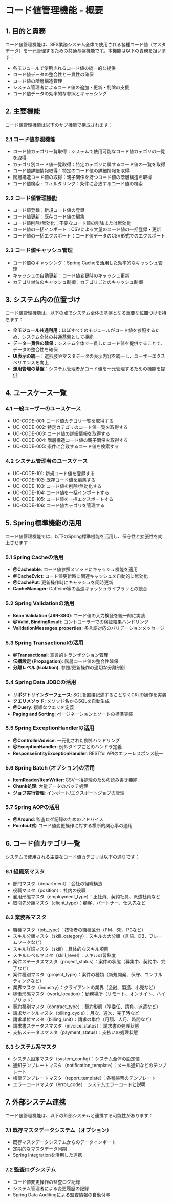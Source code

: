 # コード値管理機能 - 概要

## 1. 目的と責務

コード値管理機能は、SES業務システム全体で使用される各種コード値（マスタデータ）を一元管理するための共通基盤機能です。本機能は以下の責務を担います：

- 各モジュールで使用されるコード値の統一的な提供
- コード値データの整合性と一貫性の確保
- コード値の階層構造管理
- システム管理者によるコード値の追加・更新・削除の支援
- コード値データの効率的な参照とキャッシング

## 2. 主要機能

コード値管理機能は以下のサブ機能で構成されます：

### 2.1 コード値参照機能

- コード値カテゴリ一覧取得：システムで使用可能なコード値カテゴリの一覧を取得
- カテゴリ別コード値一覧取得：特定カテゴリに属するコード値の一覧を取得
- コード値詳細情報取得：特定のコード値の詳細情報を取得
- 階層構造コード値の取得：親子関係を持つコード値の階層構造を取得
- コード値検索・フィルタリング：条件に合致するコード値の検索

### 2.2 コード値管理機能

- コード値登録：新規コード値の登録
- コード値更新：既存コード値の編集
- コード値削除/無効化：不要なコード値の削除または無効化
- コード値の一括インポート：CSVによる大量のコード値の一括登録・更新
- コード値の一括エクスポート：コード値データのCSV形式でのエクスポート

### 2.3 コード値キャッシュ管理

- コード値のキャッシング：Spring Cacheを活用した効率的なキャッシュ管理
- キャッシュの自動更新：コード値変更時のキャッシュ更新
- カテゴリ単位のキャッシュ制御：カテゴリごとのキャッシュ制御

## 3. システム内の位置づけ

コード値管理機能は、以下の点でシステム全体の基盤となる重要な位置づけを持ちます：

- **全モジュール共通利用**：ほぼすべてのモジュールがコード値を参照するため、システム全体の共通基盤として機能
- **データ一貫性の確保**：システム全体で一貫したコード値を提供することで、データの整合性を確保
- **UI表示の統一**：選択肢やマスタデータの表示内容を統一し、ユーザーエクスペリエンスを向上
- **運用管理の基盤**：システム管理者がコード値を一元管理するための機能を提供

## 4. ユースケース一覧

### 4.1 一般ユーザーのユースケース

- UC-CODE-001: コード値カテゴリ一覧を取得する
- UC-CODE-002: 特定カテゴリのコード値一覧を取得する
- UC-CODE-003: コード値の詳細情報を取得する
- UC-CODE-004: 階層構造コード値の親子関係を取得する
- UC-CODE-005: 条件に合致するコード値を検索する

### 4.2 システム管理者のユースケース

- UC-CODE-101: 新規コード値を登録する
- UC-CODE-102: 既存コード値を編集する
- UC-CODE-103: コード値を削除/無効化する
- UC-CODE-104: コード値を一括インポートする
- UC-CODE-105: コード値を一括エクスポートする
- UC-CODE-106: コード値カテゴリを管理する

## 5. Spring標準機能の活用

コード値管理機能では、以下のSpring標準機能を活用し、保守性と拡張性を向上させます：

### 5.1 Spring Cacheの活用

- **@Cacheable**: コード値参照メソッドにキャッシュ機能を適用
- **@CacheEvict**: コード値更新時に関連キャッシュを自動的に無効化
- **@CachePut**: 更新操作時にキャッシュを同時更新
- **CacheManager**: Caffeine等の高速キャッシュライブラリとの統合

### 5.2 Spring Validationの活用

- **Bean Validation (JSR-380)**: コード値の入力検証を統一的に実装
- **@Valid, BindingResult**: コントローラーでの検証結果ハンドリング
- **ValidationMessages.properties**: 多言語対応のバリデーションメッセージ

### 5.3 Spring Transactionalの活用

- **@Transactional**: 宣言的トランザクション管理
- **伝播設定 (Propagation)**: 階層コード値の整合性確保
- **分離レベル (Isolation)**: 参照/更新操作の適切な分離制御

### 5.4 Spring Data JDBCの活用

- **リポジトリインターフェース**: SQLを直接記述することなくCRUD操作を実装
- **クエリメソッド**: メソッド名からSQLを自動生成
- **@Query**: 複雑なクエリを定義
- **Paging and Sorting**: ページネーションとソートの標準実装

### 5.5 Spring ExceptionHandlerの活用

- **@ControllerAdvice**: 一元化された例外ハンドリング
- **@ExceptionHandler**: 例外タイプごとのハンドラ定義
- **ResponseEntityExceptionHandler**: RESTful APIのエラーレスポンス統一

### 5.6 Spring Batch (オプション)の活用

- **ItemReader/ItemWriter**: CSV一括処理のための読み書き機能
- **Chunk処理**: 大量データのバッチ処理
- **ジョブ実行管理**: インポート/エクスポートジョブの管理

### 5.7 Spring AOPの活用

- **@Around**: 監査ログ記録のためのアドバイス
- **Pointcut式**: コード値変更操作に対する横断的関心事の適用

## 6. コード値カテゴリ一覧

システムで使用される主要なコード値カテゴリは以下の通りです：

### 6.1 組織系マスタ

- 部門マスタ（department）：会社の組織構造
- 役職マスタ（position）：社内の役職
- 雇用形態マスタ（employment_type）：正社員、契約社員、派遣社員など
- 取引先分類マスタ（client_type）：顧客、パートナー、仕入先など

### 6.2 業務系マスタ

- 職種マスタ（job_type）：技術者の職種区分（PM、SE、PGなど）
- スキル分類マスタ（skill_category）：スキルの大分類（言語、DB、フレームワークなど）
- スキル詳細マスタ（skill）：具体的なスキル項目
- スキルレベルマスタ（skill_level）：スキルの習熟度
- 案件ステータスマスタ（project_status）：案件の状態（募集中、契約中、完了など）
- 案件種別マスタ（project_type）：案件の種類（新規開発、保守、コンサルティングなど）
- 業界マスタ（industry）：クライアントの業界（金融、製造、小売など）
- 稼働形態マスタ（work_location）：勤務場所（リモート、オンサイト、ハイブリッド）
- 契約種別マスタ（contract_type）：契約形態（準委任、請負、派遣など）
- 請求サイクルマスタ（billing_cycle）：月次、週次、完了時など
- 請求単位マスタ（billing_unit）：請求の単位（月額、人月、時間など）
- 請求書ステータスマスタ（invoice_status）：請求書の処理状態
- 支払ステータスマスタ（payment_status）：支払いの処理状態

### 6.3 システム系マスタ

- システム設定マスタ（system_config）：システム全体の設定値
- 通知テンプレートマスタ（notification_template）：メール通知などのテンプレート
- 帳票テンプレートマスタ（report_template）：各種帳票のテンプレート
- エラーコードマスタ（error_code）：システムエラーコードと説明

## 7. 外部システム連携

コード値管理機能は、以下の外部システムと連携する可能性があります：

### 7.1 既存マスタデータシステム（オプション）

- 既存マスタデータシステムからのデータインポート
- 定期的なマスタデータ同期
- Spring Integrationを活用した連携

### 7.2 監査ログシステム

- コード値変更操作の監査ログ記録
- システム管理者による変更履歴の記録
- Spring Data Auditingによる監査情報の自動付与